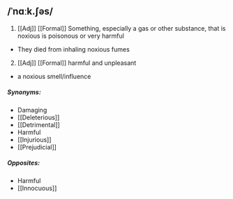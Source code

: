 ## /ˈnɑːk.ʃəs/  
1. [[Adj]] [[Formal]]
Something, especially a gas or other substance, that is noxious is poisonous or very harmful 

- They died from inhaling noxious fumes

2. [[Adj]] [[Formal]]
harmful and unpleasant

- a noxious smell/influence

##### Synonyms:
- Damaging
- [[Deleterious]]
- [[Detrimental]]
- Harmful
- [[Injurious]]
- [[Prejudicial]]

##### Opposites:
- Harmful
- [[Innocuous]]

